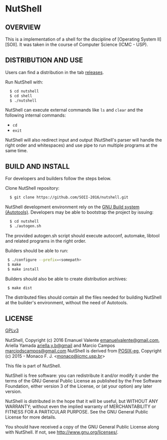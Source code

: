 # NutShell

OVERVIEW
--------------------------------------------------
This is a implementation of a shell for the discipline of [Operating
System II][SOII]. It was taken in the course of Computer Science (ICMC - USP).

DISTRIBUTION AND USE
--------------------------------------------------
Users can find a distribution in the tab [releases][release].

Run NutShell with:

```bash
  $ cd nutshell
  $ cd shell
  $ ./nutshell
```

NutShell can execute external commands like `ls` and `clear` and the following internal commands:

* `cd`
* `exit`


NutShell will also redirect input and output (NutShell's parser will handle the right order and whitespaces) and use pipe to run multiple programs at the same time.



BUILD AND INSTALL
--------------------------------------------------
For developers and builders follow the steps below.

Clone NutShell repository:

```bash
  $ git clone https://github.com/SOII-2016/nutshell.git
```

NutShell development environment rely on the [GNU Build system
(Autotools)][autotools].  Developers may be able to bootstrap the project by issuing:

```bash
  $ cd nutshell
  $ ./autogen.sh
```

The provided autogen.sh script should execute autoconf, automake, libtool
and related programs in the right order.

Builders should be able to run:

```bash
 $ ./configure --prefix=<somepath>
 $ make
 $ make install
```

Builders should also be able to create distribution archives:

```bash
 $ make dist
```

The distributed files should contain all the files needed for building NutShell at the builder's environment, without the need of Autotools.

LICENSE
--------------------------------------------------
[GPLv3][license]

NutShell, Copyright (c) 2016 
Emanuel Valente <emanuelvalente@gmail.com>, Ariella Yamada  <ariella.y.b@gmail> and Marcio Campos  <marciodscampos@gmail.com>
NutShell is derived from [POSIX-eg][credits], Copyright (c) 2015 - Monaco F. J. <<monaco@icmc.usp.br>>

This file is part of NutShell.

NutShell is free software: you can redistribute it and/or modify
it under the terms of the GNU General Public License as published by
the Free Software Foundation, either version 3 of the License, or
(at your option) any later version.

NutShell is distributed in the hope that it will be useful,
but WITHOUT ANY WARRANTY; without even the implied warranty of
MERCHANTABILITY or FITNESS FOR A PARTICULAR PURPOSE.  See the
GNU General Public License for more details.

You should have received a copy of the GNU General Public License
along with NutShell.  If not, see <http://www.gnu.org/licenses/>.

[SO2]: <https://github.com/SOII-2016>
[release]: <https://github.com/SOII-2016/nutshell/releases>
[autotools]: <http://www.gnu.org/software/automake/manual/html_node/Autotools-Introduction.html>
[license]: <COPYING>
[credits]: <https://gitlab.com/monaco/posixeg>
